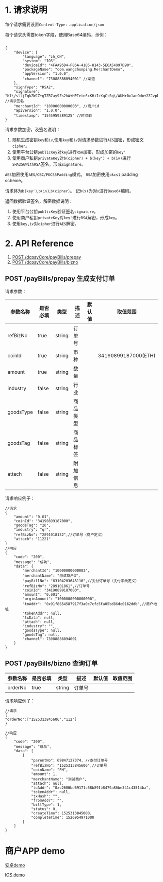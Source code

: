 # 1. 请求说明

每个请求需要设置`Content-Type: application/json`


每个请求头需要token字段，使用Base64编码，示例：
```

{
	"device": {
		"language": "zh_CN",
		"system": "IOS",
		"deviceId": "4FAA95D4-F86A-4105-8143-5E6A54097D90",
		"packageName": "com.wangchunping.MerchantDemo",
		"appVersion": "1.0.0",
		"channel": "73088886094001" //渠道
	},
	"signType": "RSA2",
	"signature": "Kl\/slljTqkZWCZ+gTZR7ay9Zs2hW+HPIeteSxKHiIzXqCtSq\/WUMr0x1aeOdo+2ZJvpD4iejojFdOhdfqoOucJCn\/Dazo2xrR8IQzczNC5jT+JW1VDS566VDE4U0l7Xq49U8FxVg3y8NOBbvo8tFLkBr5ingVs2VGlFpy39vkbg+DHrqpjn3n7nlgRtM+2\/ods2KQN2vZOgVxZDg9wvV1RdeK4ul6v7iGhnH4gM7rN5nhKop5icm+F8CQ8JCmviSGjY7t21Jx4p5oG2XTUIrTOoJRYbR5MZg5DglVEiUp1qVXGycvaN87x+z2iiCU79bxkRG6p3wP0jUA9KmZCKq9A==", //请求签名
	"merchantId": "10000000000003", //商户id
	"apiVersion": "1.0.0",
	"timestamp": "1545959389125" //时间戳
}

```

请求参数加密，及签名说明：

1. 随机生成密钥`key`和`iv`,使用`key`和`iv`对请求参数进行`AES`加密，形成密文`cipher`。
2. 使用平台公钥`publicKey`对`key`进行`RSA`加密，形成加密的`key'`
2. 使用商户私钥`privateKey`对`b(cipher) + b(key') + b(iv)`进行`SHA256WithRSA`签名，形成`signature`。

`AES`加密使用`AES/CBC/PKCS5Padding`模式。
`RSA`加密使用`pkcs1` padding scheme。

请求体为`b(key')`,`b(iv)`,`b(cipher)`。
记`b(x)`为对`x`进行`Base64`编码。

返回数据验证签名，解密数据说明：

1. 使用平台公钥`publicKey`验证签名`signature`。
2. 使用商户私钥`privateKey`对`key'`进行`RSA`解密，形成`key`。
3. 使用`key,iv`对`cipher`进行`AES`解密。

# 2. API Reference

1. [POST /dcpayCore/payBills/prepay](#post-paybillsprepay-生成支付订单)
2. [POST /dcpayCore/payBills/bizno](#post-paybillsbizno-查询订单)

##  POST /payBills/prepay 生成支付订单

请求参数：

参数名称 | 是否必填 | 类型 | 描述 | 默认值 | 取值范围
---|---|---|---|---|---
refBizNo | true | string | 订单号 | |
coinId | true | string | 币种 | | 34190899187000(ETH)
amount | true | string | 数量 | |
industry | false | string | 行业 |
goodsType | false | string | 商品类型 |
goodsTag | false | string | 商品标签 |
attach | false  | string | 附加信息 |

请求响应例子：
```
//请求
{
	"amount": "0.01",
	"coinId": "34190899187000",
	"goodsTag": "20",
	"industry": "qr",
	"refBizNo": "2891018132",//订单号（商户定义）
	"attach": "11221"
}
//响应
{
	"code": "200",
	"message": "成功",
	"data": {
		"merchantId": "10000000000003",
		"merchantName": "测试商户3",
		"payBillNo": "63104203643110",//支付订单号（支付系统定义）
		"refBizNo": "289101861",//订单号
		"coinId": "34190899187000",
		"amount": "0.001",
		"orginAmount": "1000000000000000",
		"toAddr": "0x91f8654587917f3a0c7cfc5fa05bd86dc0162ddb",//商户地址
		"tokenAddr": null,
		"txData": null,
		"attach": null,
		"industry": "",
		"goodsType": null,
		"goodsTag": null,
		"channel": 73088886094001
	}
}

```

## POST /payBills/bizno 查询订单

参数名称 | 是否必填 | 类型 | 描述 | 默认值 | 取值范围
---|---|---|---|---|---
orderNo | true | string | 订单号 | |

请求响应例子：
```
//请求
{
"orderNo":["1525313845606","112"]
}

//响应
{
    "code": "200",
    "message": "成功",
    "data": [
        {
            "parentNo": 69847127374, //支付订单号
            "refBizNo": "1525313845606",//订单号
            "coinName": "PH",
            "amount": 1,
            "merchantName": "测试商户",
            "attach": null,
            "toAddr": "0xc2606bd69171c68b891b8479a86be341c43514ba",
            "tokenAddr": null,
            "txHash": "",
            "fromAddr": "",
            "billType": 1,
            "status": 0,
            "createTime": 1525313845000,
            "completeTime": 1526954971000
        }
    ]
}

```


# 商户APP demo
[安卓demo](https://github.com/zhukunpeng0503/PayDemo)

[IOS demo](https://github.com/wangchunping2011/MerchantDemo)
